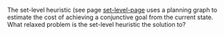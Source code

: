 

The set-level heuristic (see page <a class="pageRef" id="pageref" title="" href="#">set-level-page</a> uses a planning graph
to estimate the cost of achieving a conjunctive goal from the current
state. What relaxed problem is the set-level heuristic the solution to?
